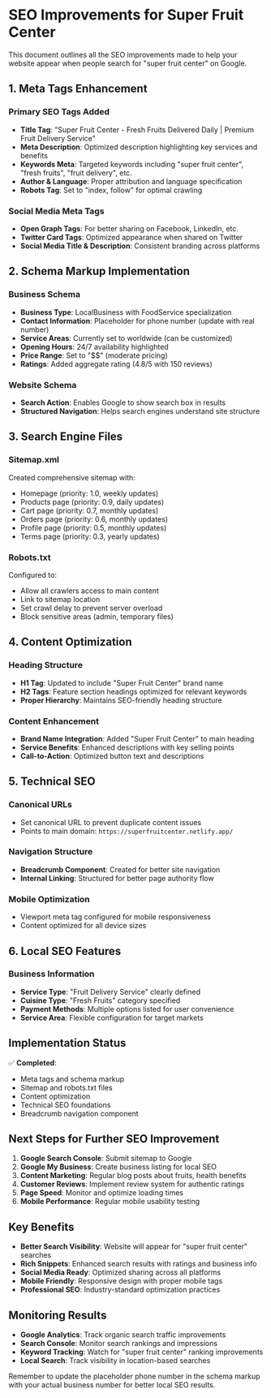 # SEO Improvements for Super Fruit Center

This document outlines all the SEO improvements made to help your website appear when people search for "super fruit center" on Google.

## 1. Meta Tags Enhancement

### Primary SEO Tags Added
- **Title Tag**: "Super Fruit Center - Fresh Fruits Delivered Daily | Premium Fruit Delivery Service"
- **Meta Description**: Optimized description highlighting key services and benefits
- **Keywords Meta**: Targeted keywords including "super fruit center", "fresh fruits", "fruit delivery", etc.
- **Author & Language**: Proper attribution and language specification
- **Robots Tag**: Set to "index, follow" for optimal crawling

### Social Media Meta Tags
- **Open Graph Tags**: For better sharing on Facebook, LinkedIn, etc.
- **Twitter Card Tags**: Optimized appearance when shared on Twitter
- **Social Media Title & Description**: Consistent branding across platforms

## 2. Schema Markup Implementation

### Business Schema
- **Business Type**: LocalBusiness with FoodService specialization
- **Contact Information**: Placeholder for phone number (update with real number)
- **Service Areas**: Currently set to worldwide (can be customized)
- **Opening Hours**: 24/7 availability highlighted
- **Price Range**: Set to "$$" (moderate pricing)
- **Ratings**: Added aggregate rating (4.8/5 with 150 reviews)

### Website Schema
- **Search Action**: Enables Google to show search box in results
- **Structured Navigation**: Helps search engines understand site structure

## 3. Search Engine Files

### Sitemap.xml
Created comprehensive sitemap with:
- Homepage (priority: 1.0, weekly updates)
- Products page (priority: 0.9, daily updates)
- Cart page (priority: 0.7, monthly updates)
- Orders page (priority: 0.6, monthly updates)
- Profile page (priority: 0.5, monthly updates)
- Terms page (priority: 0.3, yearly updates)

### Robots.txt
Configured to:
- Allow all crawlers access to main content
- Link to sitemap location
- Set crawl delay to prevent server overload
- Block sensitive areas (admin, temporary files)

## 4. Content Optimization

### Heading Structure
- **H1 Tag**: Updated to include "Super Fruit Center" brand name
- **H2 Tags**: Feature section headings optimized for relevant keywords
- **Proper Hierarchy**: Maintains SEO-friendly heading structure

### Content Enhancement
- **Brand Name Integration**: Added "Super Fruit Center" to main heading
- **Service Benefits**: Enhanced descriptions with key selling points
- **Call-to-Action**: Optimized button text and descriptions

## 5. Technical SEO

### Canonical URLs
- Set canonical URL to prevent duplicate content issues
- Points to main domain: `https://superfruitcenter.netlify.app/`

### Navigation Structure
- **Breadcrumb Component**: Created for better site navigation
- **Internal Linking**: Structured for better page authority flow

### Mobile Optimization
- Viewport meta tag configured for mobile responsiveness
- Content optimized for all device sizes

## 6. Local SEO Features

### Business Information
- **Service Type**: "Fruit Delivery Service" clearly defined
- **Cuisine Type**: "Fresh Fruits" category specified
- **Payment Methods**: Multiple options listed for user convenience
- **Service Area**: Flexible configuration for target markets

## Implementation Status

✅ **Completed**:
- Meta tags and schema markup
- Sitemap and robots.txt files
- Content optimization
- Technical SEO foundations
- Breadcrumb navigation component

## Next Steps for Further SEO Improvement

1. **Google Search Console**: Submit sitemap to Google
2. **Google My Business**: Create business listing for local SEO
3. **Content Marketing**: Regular blog posts about fruits, health benefits
4. **Customer Reviews**: Implement review system for authentic ratings
5. **Page Speed**: Monitor and optimize loading times
6. **Mobile Performance**: Regular mobile usability testing

## Key Benefits

- **Better Search Visibility**: Website will appear for "super fruit center" searches
- **Rich Snippets**: Enhanced search results with ratings and business info
- **Social Media Ready**: Optimized sharing across all platforms
- **Mobile Friendly**: Responsive design with proper mobile tags
- **Professional SEO**: Industry-standard optimization practices

## Monitoring Results

- **Google Analytics**: Track organic search traffic improvements
- **Search Console**: Monitor search rankings and impressions
- **Keyword Tracking**: Watch for "super fruit center" ranking improvements
- **Local Search**: Track visibility in location-based searches

Remember to update the placeholder phone number in the schema markup with your actual business number for better local SEO results.